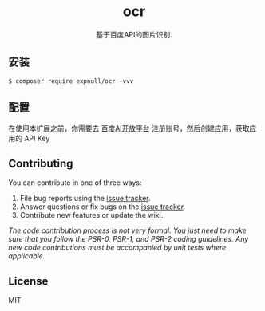 <h1 align="center"> ocr </h1>

<p align="center"> 基于百度API的图片识别.</p>


## 安装

```shell
$ composer require expnull/ocr -vvv
```

## 配置

在使用本扩展之前，你需要去 [百度AI开放平台](http://ai.baidu.com/) 注册账号，然后创建应用，获取应用的 API Key

## Contributing

You can contribute in one of three ways:

1. File bug reports using the [issue tracker](https://github.com/expnull/ocr/issues).
2. Answer questions or fix bugs on the [issue tracker](https://github.com/expnull/ocr/issues).
3. Contribute new features or update the wiki.

_The code contribution process is not very formal. You just need to make sure that you follow the PSR-0, PSR-1, and PSR-2 coding guidelines. Any new code contributions must be accompanied by unit tests where applicable._

## License

MIT